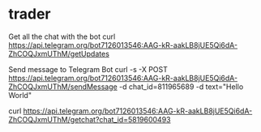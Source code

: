 # trader



Get all the chat with the bot
curl https://api.telegram.org/bot7126013546:AAG-kR-aakLB8jUE5Qi6dA-ZhCOQJxmUThM/getUpdates

Send message to Telegram Bot
curl -s -X POST https://api.telegram.org/bot7126013546:AAG-kR-aakLB8jUE5Qi6dA-ZhCOQJxmUThM/sendMessage -d chat_id=811965689 -d text="Hello World"

curl https://api.telegram.org/bot7126013546:AAG-kR-aakLB8jUE5Qi6dA-ZhCOQJxmUThM/getchat?chat_id=5819600493